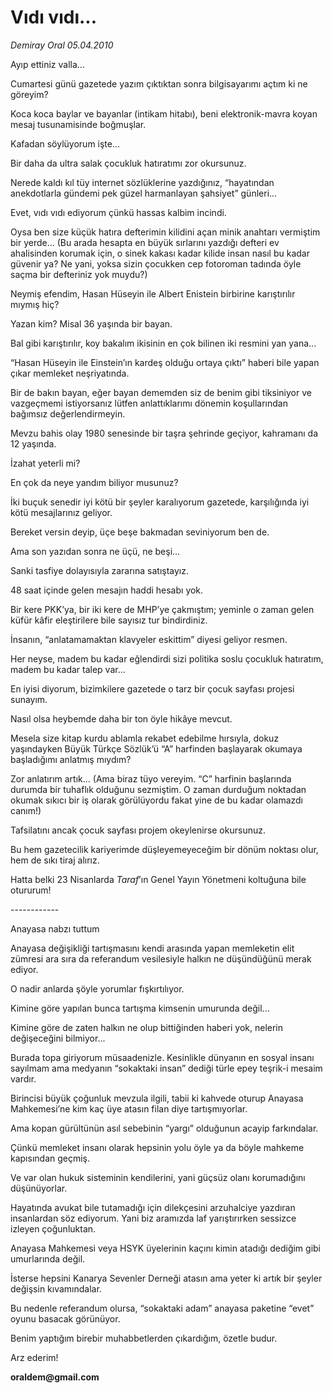 # Vıdı vıdı...

*Demiray Oral 05.04.2010*

<div class="yazi"><p>Ayıp ettiniz valla...</p>
<p>Cumartesi günü gazetede yazım çıktıktan sonra bilgisayarımı açtım ki ne göreyim?</p>
<p>Koca koca baylar ve bayanlar (intikam hitabı), beni elektronik-mavra koyan mesaj tusunamisinde boğmuşlar.</p>
<p>Kafadan söylüyorum işte...</p>
<p>Bir daha da ultra salak çocukluk hatıratımı zor okursunuz.</p>
<p>Nerede kaldı kıl tüy internet sözlüklerine yazdığınız, “hayatından anekdotlarla gündemi pek güzel harmanlayan şahsiyet” günleri...</p>
<p>Evet, vıdı vıdı ediyorum çünkü hassas kalbim incindi.</p>
<p>Oysa ben size küçük hatıra defterimin kilidini açan minik anahtarı vermiştim bir yerde... (Bu arada hesapta en büyük sırlarını yazdığı defteri ev ahalisinden korumak için, o sinek kakası kadar kilide insan nasıl bu kadar güvenir ya? Ne yani, yoksa sizin çocukken cep fotoroman tadında öyle saçma bir defteriniz yok muydu?)</p>
<p>Neymiş efendim, Hasan Hüseyin ile Albert Enistein birbirine karıştırılır mıymış hiç?</p>
<p>Yazan kim? Misal 36 yaşında bir bayan.</p>
<p>Bal gibi karıştırılır, koy bakalım ikisinin en çok bilinen iki resmini yan yana...</p>
<p>“Hasan Hüseyin ile Einstein’ın kardeş olduğu ortaya çıktı” haberi bile yapan çıkar memleket neşriyatında.</p>
<p>Bir de bakın bayan, eğer bayan dememden siz de benim gibi tiksiniyor ve vazgeçmemi istiyorsanız lütfen anlattıklarımı dönemin koşullarından bağımsız değerlendirmeyin.</p>
<p>Mevzu bahis olay 1980 senesinde bir taşra şehrinde geçiyor, kahramanı da 12 yaşında.</p>
<p>İzahat yeterli mi?</p>
<p>En çok da neye yandım biliyor musunuz?</p>
<p>İki buçuk senedir iyi kötü bir şeyler karalıyorum gazetede, karşılığında iyi kötü mesajlarınız geliyor.</p>
<p>Bereket versin deyip, üçe beşe bakmadan seviniyorum ben de.</p>
<p>Ama son yazıdan sonra ne üçü, ne beşi...</p>
<p>Sanki tasfiye dolayısıyla zararına satıştayız.</p>
<p>48 saat içinde gelen mesajın haddi hesabı yok. </p>
<p>Bir kere PKK’ya, bir iki kere de MHP’ye çakmıştım; yeminle o zaman gelen küfür kâfir eleştirilere bile sayısız tur bindirdiniz.</p>
<p>İnsanın, “anlatamamaktan klavyeler eskittim” diyesi geliyor resmen.</p>
<p>Her neyse, madem bu kadar eğlendirdi sizi politika soslu çocukluk hatıratım, madem bu kadar talep var...</p>
<p>En iyisi diyorum, bizimkilere gazetede o tarz bir çocuk sayfası projesi sunayım.</p>
<p>Nasıl olsa heybemde daha bir ton öyle hikâye mevcut.</p>
<p>Mesela size kitap kurdu ablamla rekabet edebilme hırsıyla, dokuz yaşındayken Büyük Türkçe Sözlük’ü “A” harfinden başlayarak okumaya başladığımı anlatmış mıydım?</p>
<p>Zor anlatırım artık... (Ama biraz tüyo vereyim. “C” harfinin başlarında durumda bir tuhaflık olduğunu sezmiştim. O zaman durduğum noktadan okumak sıkıcı bir iş olarak görülüyordu fakat yine de bu kadar olamazdı canım!)</p>
<p>Tafsilatını ancak çocuk sayfası projem okeylenirse okursunuz.</p>
<p>Bu hem gazetecilik kariyerimde düşleyemeyeceğim bir dönüm noktası olur, hem de sıkı tiraj alırız.</p>
<p>Hatta belki 23 Nisanlarda <i>Taraf</i>’ın Genel Yayın Yönetmeni koltuğuna bile otururum!</p>
<p>------------</p>

Anayasa nabzı tuttum

<p>Anayasa değişikliği tartışmasını kendi arasında yapan memleketin elit zümresi ara sıra da referandum vesilesiyle halkın ne düşündüğünü merak ediyor.</p>
<p>O nadir anlarda şöyle yorumlar fışkırtılıyor.</p>
<p>Kimine göre yapılan bunca tartışma kimsenin umurunda değil...</p>
<p>Kimine göre de zaten halkın ne olup bittiğinden haberi yok, nelerin değişeceğini bilmiyor...</p>
<p>Burada topa giriyorum müsaadenizle. Kesinlikle dünyanın en sosyal insanı sayılmam ama medyanın “sokaktaki insan” dediği türle epey teşrik-i mesaim vardır.</p>
<p>Birincisi büyük çoğunluk mevzula ilgili, tabii ki kahvede oturup Anayasa Mahkemesi’ne kim kaç üye atasın filan diye tartışmıyorlar.</p>
<p>Ama kopan gürültünün asıl sebebinin “yargı” olduğunun acayip farkındalar.</p>
<p>Çünkü memleket insanı olarak hepsinin yolu öyle ya da böyle mahkeme kapısından geçmiş.</p>
<p>Ve var olan hukuk sisteminin kendilerini, yani güçsüz olanı korumadığını düşünüyorlar.</p>
<p>Hayatında avukat bile tutamadığı için dilekçesini arzuhalciye yazdıran insanlardan söz ediyorum. Yani biz aramızda laf yarıştırırken sessizce izleyen çoğunluktan.</p>
<p>Anayasa Mahkemesi veya HSYK üyelerinin kaçını kimin atadığı dediğim gibi umurlarında değil.</p>
<p>İsterse hepsini Kanarya Sevenler Derneği atasın ama yeter ki artık bir şeyler değişsin kıvamındalar.</p>
<p>Bu nedenle referandum olursa, “sokaktaki adam” anayasa paketine “evet” oyunu basacak görünüyor.</p>
<p>Benim yaptığım birebir muhabbetlerden çıkardığım, özetle budur.</p>
<p>Arz ederim!</p>
<p><b>oraldem@gmail.com</b></p></div>
